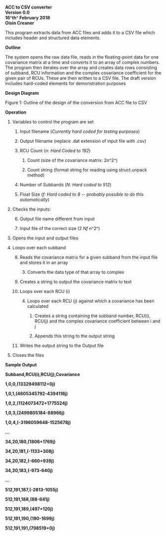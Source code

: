 **ACC to CSV converter\
Version 0.0\
16^th^ February 2018\
Oisin Creaner**

This program extracts data from ACC files and adds it to a CSV file
which includes header and structured data elements.

**Outline**

The system opens the raw data file, reads in the floating-point data for
one covariance matrix at a time and converts it to an array of complex
numbers. The program then iterates over the array and creates data rows
consisting of subband, RCU information and the complex covariance
coefficient for the given pair of RCUs. These are then written to a CSV
file. The draft version includes hard-coded elements for demonstration
purposes

**Design Diagram**

Figure 1: Outline of the design of the conversion from ACC file to CSV

**Operation**

1.  Variables to control the program are set

    1.  Input filename (*Currently hard coded for testing purposes*)

    2.  Output filename (replace .dat extension of input file with .csv)

    3.  RCU Count (*n*: *Hard Coded to 192*)

        1.  Count (size of the covariance matrix: 2*n*^2^)

        2.  Count string (format string for reading using struct.unpack
            method)

    4.  Number of Subbands (*N*: *Hard coded to 512*)

    5.  Float Size (*f*: *Hard coded to 8 -- probably possible to do
        this automatically*)

2.  Checks the inputs:

    6.  Output file name different from input

    7.  Input file of the correct size (2 *Nf n*^2^)

3.  Opens the input and output files

4.  Loops over each subband

    8.  Reads the covariance matrix for a given subband from the input
        file and stores it in an array

        3.  Converts the data type of that array to complex

    9.  Creates a string to output the covariance matrix to text

    10. Loops over each RCU (i)

        4.  Loops over each RCU (j) against which a covariance has been
            calculated

            1.  Creates a string containing the subband number, RCU(i),
                RCU(j) and the complex covariance coefficient between i
                and j

            2.  Appends this string to the output string

    11. Writes the output string to the Output file

5.  Closes the files

**Sample Output**

**Subband,RCU(i),RCU(j),Covariance**

**1,0,0,(13329498112+0j)**

**1,0,1,(4605345792-4394118j)**

**1,0,2,(1124073472+1775524j)**

**1,0,3,(2499805184-88966j)**

**1,0,4,(-3196059648-1525678j)**

**...**

**34,20,180,(1806+1769j)**

**34,20,181,(-1133+308j)**

**34,20,182,(-660+939j)**

**34,20,183,(-973-640j)**

**...**

**512,191,187,(-2813-1055j)**

**512,191,188,(88-641j)**

**512,191,189,(497+120j)**

**512,191,190,(190-1699j)**

**512,191,191,(798519+0j)**
